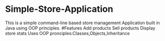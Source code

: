 # Simple-Store-Application
This is a simple command-line based store management Application built in Java using OOP principles.
#Features
Add products
Sell products
Display store stats
Uses OOP pronciples:Classes,Objects,Inheritance
